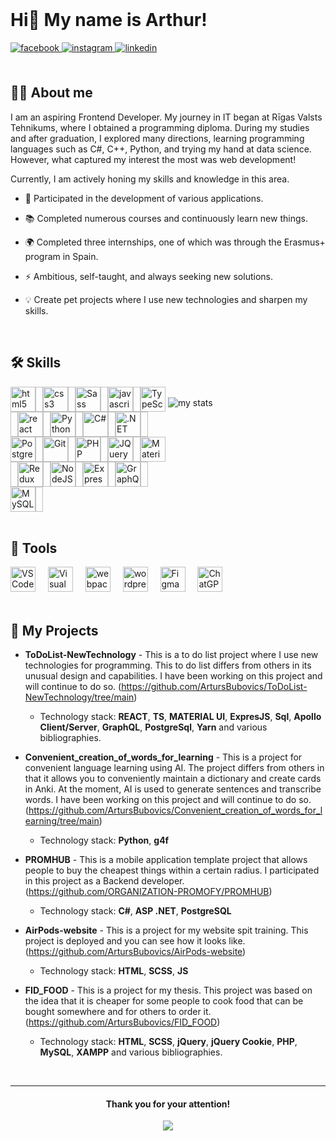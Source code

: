 <br clear="both">

# Hi👋 My name is Arthur!

<div align="left">
<a href="https://www.facebook.com/profile.php?id=100017181036981" target="_blank">
<img src=https://img.shields.io/badge/facebook-%232E87FB.svg?&style=for-the-badge&logo=facebook&logoColor=white alt=facebook style="margin-bottom: 5px;" />
</a>
<a href="https://www.instagram.com/arturubu/" target="_blank">
<img src=https://img.shields.io/badge/instagram-%23000000.svg?&style=for-the-badge&logo=instagram&logoColor=white alt=instagram style="margin-bottom: 5px;" />
</a>
<a href="https://www.linkedin.com/in/artur-bubovich-24a971219/" target="_blank">
<img src=https://img.shields.io/badge/linkedin-%231E77B5.svg?&style=for-the-badge&logo=linkedin&logoColor=white alt=linkedin style="margin-bottom: 5px;" />
</a>  
</div> 

<br>

## 👩‍💻 About me
I am an aspiring Frontend Developer. My journey in IT began at Rīgas Valsts Tehnikums, where I obtained a programming diploma. During my studies and after graduation, I explored many directions, learning programming languages such as C#, C++, Python, and trying my hand at data science. However, what captured my interest the most was web development!

Currently, I am actively honing my skills and knowledge in this area.

* 🔭 Participated in the development of various applications.

* 📚 Completed numerous courses and continuously learn new things.

* 🌍 Completed three internships, one of which was through the Erasmus+ program in Spain.

* ⚡ Ambitious, self-taught, and always seeking new solutions.

* 💡 Create pet projects where I use new technologies and sharpen my skills.

<br>

## 🛠 Skills

<div style="display: flex; justify-content: space-between;">
    <div style="width: 50%; display: flex; flex-wrap: wrap;">
      <img src="https://cdn.jsdelivr.net/gh/devicons/devicon/icons/html5/html5-original.svg" height="40" alt="html5 logo"  />
      <img width="12" />
      <img src="https://cdn.jsdelivr.net/gh/devicons/devicon/icons/css3/css3-original.svg" height="40" alt="css3 logo"  />
      <img width="12" />
      <img src="https://raw.githubusercontent.com/danielcranney/readme-generator/main/public/icons/skills/sass-colored.svg" height="40" alt="Sass"  />
      <img width="12" />
      <img src="https://cdn.jsdelivr.net/gh/devicons/devicon/icons/javascript/javascript-original.svg" height="40" alt="javascript logo"  />
      <img width="12" />
      <img src="https://raw.githubusercontent.com/danielcranney/readme-generator/main/public/icons/skills/typescript-colored.svg" height="40" alt="TypeScript"  />
      <img width="12" />
      <img src="https://cdn.jsdelivr.net/gh/devicons/devicon/icons/react/react-original.svg" height="40" alt="react logo"  />
      <img width="12" />
      <img src="https://raw.githubusercontent.com/danielcranney/readme-generator/main/public/icons/skills/python-colored.svg" height="40" alt="Python"  />
      <img width="12" />
      <img src="https://raw.githubusercontent.com/danielcranney/readme-generator/main/public/icons/skills/csharp-colored.svg" height="40" alt="C#"  />
      <img width="12" />
        <img src="https://raw.githubusercontent.com/danielcranney/readme-generator/main/public/icons/skills/dot-net-colored.svg" height="40" alt=".NET"  />
      <img width="12" />
      <img src="https://raw.githubusercontent.com/danielcranney/readme-generator/main/public/icons/skills/postgresql-colored.svg" height="40" alt="PostgreSQL"  />
      <img width="12" />
      <img src="https://raw.githubusercontent.com/danielcranney/readme-generator/main/public/icons/skills/git-colored.svg" height="40" alt="Git"  />
      <img width="12" />
      <img src="https://raw.githubusercontent.com/danielcranney/readme-generator/main/public/icons/skills/php-colored.svg" height="40" alt="PHP"  />
      <img width="12" />
      <img src="https://raw.githubusercontent.com/danielcranney/readme-generator/main/public/icons/skills/jquery-colored.svg" height="40" alt="JQuery"  />
      <img width="12" />
      <img src="https://raw.githubusercontent.com/danielcranney/readme-generator/main/public/icons/skills/materialui-colored.svg" height="40" alt="Material UI"  />
      <img width="12" />
      <img src="https://raw.githubusercontent.com/danielcranney/readme-generator/main/public/icons/skills/redux-colored.svg" height="40" alt="Redux"  />
      <img width="12" />
      <img src="https://raw.githubusercontent.com/danielcranney/readme-generator/main/public/icons/skills/nodejs-colored.svg" height="40" alt="NodeJS"  />
      <img width="12" />
      <img src="https://raw.githubusercontent.com/danielcranney/readme-generator/main/public/icons/skills/express-colored.svg" height="40" alt="Express.js"  />
      <img width="12" />
      <img src="https://raw.githubusercontent.com/danielcranney/readme-generator/main/public/icons/skills/graphql-colored.svg" height="40" alt="GraphQL"  />
      <img width="12" />
      <img src="https://raw.githubusercontent.com/danielcranney/readme-generator/main/public/icons/skills/mysql-colored.svg" height="40" alt="MySQL"  />
      <img width="12" />
    </div>
   <div style="width: 50%;">
     <br clear="both">
    <img alt="my stats" src="https://github-readme-stats.vercel.app/api/top-langs/?username=ArtursBubovics&layout=compact">
   </div>
</div>

<br>

## 🔧 Tools

<div align="left">
  <img src="https://upload.wikimedia.org/wikipedia/commons/thumb/9/9a/Visual_Studio_Code_1.35_icon.svg/512px-Visual_Studio_Code_1.35_icon.svg.png?20210804221519" height="40" alt="VS Code"  />
  <img width="12" />
  <img src="https://encrypted-tbn0.gstatic.com/images?q=tbn:ANd9GcQm6A0-IgSVSrDcsEYeygc18MkLfcjkFjiSNQ&s" height="40" alt="Visual studio"  />
  <img width="12" />
  <img src="https://cdn.simpleicons.org/webpack/8DD6F9" height="40" alt="webpack logo"  />
  <img width="12" />
  <img src="https://skillicons.dev/icons?i=wordpress" height="40" alt="wordpress logo"  />
  <img width="12" />
  <img src="https://raw.githubusercontent.com/danielcranney/readme-generator/main/public/icons/skills/figma-colored.svg" height="40" alt="Figma"  />
  <img width="12" />
  <img src="https://upload.wikimedia.org/wikipedia/commons/thumb/0/04/ChatGPT_logo.svg/2048px-ChatGPT_logo.svg.png" height="40" alt="ChatGPT"  />
  <img width="12" />
</div>

<br>

## 🚀 My Projects

* **ToDoList-NewTechnology** - This is a to do list project where I use new technologies for programming. This to do list differs from others in its unusual design and capabilities. I have been working on this project and will continue to do so. (https://github.com/ArtursBubovics/ToDoList-NewTechnology/tree/main)
  
    * Technology stack: **REACT**, **TS**, **MATERIAL UI**, **ExpresJS**, **Sql**, **Apollo Client/Server**, **GraphQL**, **PostgreSql**, **Yarn** and various bibliographies.
  
* **Convenient_creation_of_words_for_learning** - This is a project for convenient language learning using AI. The project differs from others in that it allows you to conveniently maintain a dictionary and create cards in Anki. At the moment, AI is used to generate sentences and transcribe words. I have been working on this project and will continue to do so. (https://github.com/ArtursBubovics/Convenient_creation_of_words_for_learning/tree/main)

    * Technology stack: **Python**, **g4f**

* **PROMHUB** - This is a mobile application template project that allows people to buy the cheapest things within a certain radius. I participated in this project as a Backend developer.
  (https://github.com/ORGANIZATION-PROMOFY/PROMHUB)

    * Technology stack: **С#**, **ASP .NET**, **PostgreSQL**
* **AirPods-website** - This is a project for my website spit training. This project is deployed and you can see how it looks like. (https://github.com/ArtursBubovics/AirPods-website)

    * Technology stack: **HTML**, **SCSS**, **JS** 
* **FID_FOOD** - This is a project for my thesis. This project was based on the idea that it is cheaper for some people to cook food that can be bought somewhere and for others to order it.
  (https://github.com/ArtursBubovics/FID_FOOD)

    * Technology stack: **HTML**, **SCSS**, **jQuery**, **jQuery Cookie**, **PHP**, **MySQL**, **XAMPP** and various bibliographies.

<br>

----

<div align="center">
    
#### Thank you for your attention!

</div>


<div align="center">
<img src="https://komarev.com/ghpvc/?username=ArtursBubovics&&style=flat-square" align="center" />
</div>  



